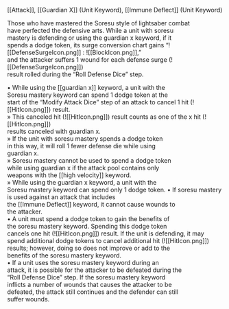 [[Attack]], [[Guardian X]] (Unit Keyword), [[Immune Deflect]] (Unit Keyword)

Those who have mastered the Soresu style of lightsaber combat  
have perfected the defensive arts. While a unit with soresu  
mastery is defending or using the guardian x keyword, if it  
spends a dodge token, its surge conversion chart gains “![[DefenseSurgeIcon.png]] : ![[BlockIcon.png]],”  
and the attacker suffers 1 wound for each defense surge (![[DefenseSurgeIcon.png]])  
result rolled during the “Roll Defense Dice” step.  

• While using the [[guardian x]] keyword, a unit with the  
Soresu mastery keyword can spend 1 dodge token at the  
start of the “Modify Attack Dice” step of an attack to cancel
1 hit (![[HitIcon.png]]) result.  
» This canceled hit (![[HitIcon.png]]) result counts as one of the x hit (![[HitIcon.png]])  
results canceled with guardian x.  
» If the unit with soresu mastery spends a dodge token  
in this way, it will roll 1 fewer defense die while using  
guardian x.  
» Soresu mastery cannot be used to spend a dodge token  
while using guardian x if the attack pool contains only  
weapons with the [[high velocity]] keyword.  
» While using the guardian x keyword, a unit with the  
Soresu mastery keyword can spend only 1 dodge token.
• If soresu mastery is used against an attack that includes  
the [[Immune Deflect]] keyword, it cannot cause wounds to  
the attacker.  
• A unit must spend a dodge token to gain the benefits of  
the soresu mastery keyword. Spending this dodge token  
cancels one hit (![[HitIcon.png]]) result. If the unit is defending, it may  
spend additional dodge tokens to cancel additional hit (![[HitIcon.png]])  
results; however, doing so does not improve or add to the  
benefits of the soresu mastery keyword.  
• If a unit uses the soresu mastery keyword during an  
attack, it is possible for the attacker to be defeated during the  
“Roll Defense Dice” step. If the soresu mastery keyword  
inflicts a number of wounds that causes the attacker to be  
defeated, the attack still continues and the defender can still  
suffer wounds.